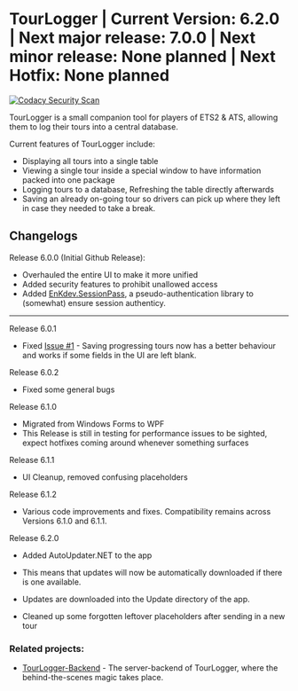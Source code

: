# TourLogger | Current Version: 6.2.0 | Next major release: 7.0.0 | Next minor release: None planned | Next Hotfix: None planned

[![Codacy Security Scan](https://github.com/EnKdev/TourLogger/actions/workflows/codacy-analysis.yml/badge.svg)](https://github.com/EnKdev/TourLogger/actions/workflows/codacy-analysis.yml)

TourLogger is a small companion tool for players of ETS2 & ATS, allowing them to log their tours into a central database.

Current features of TourLogger include:

-  Displaying all tours into a single table
-  Viewing a single tour inside a special window to have information packed into one package
-  Logging tours to a database, Refreshing the table directly afterwards
-  Saving an already on-going tour so drivers can pick up where they left in case they needed to take a break.

## Changelogs

Release 6.0.0 (Initial Github Release):

-  Overhauled the entire UI to make it more unified
-  Added security features to prohibit unallowed access
-  Added [EnKdev.SessionPass](https://github.com/EnKdev/EnKdev.SessionPass), a pseudo-authentication library to (somewhat) ensure session authenticy.

----

Release 6.0.1

-  Fixed [Issue #1](https://github.com/EnKdev/TourLogger/issues/1) - Saving progressing tours now has a better behaviour and works if some fields in the UI are left blank.

Release 6.0.2

-  Fixed some general bugs

Release 6.1.0

-  Migrated from Windows Forms to WPF
-  This Release is still in testing for performance issues to be sighted, expect hotfixes coming around whenever something surfaces

Release 6.1.1

-  UI Cleanup, removed confusing placeholders

Release 6.1.2
-  Various code improvements and fixes. Compatibility remains across Versions 6.1.0 and 6.1.1.

Release 6.2.0
- Added AutoUpdater.NET to the app
-  This means that updates will now be automatically downloaded if there is one available.
- Updates are downloaded into the Update directory of the app.

- Cleaned up some forgotten leftover placeholders after sending in a new tour

### Related projects:

-  [TourLogger-Backend](https://github.com/enkdev/TourLogger-Backend) - The server-backend of TourLogger, where the behind-the-scenes magic takes place.
